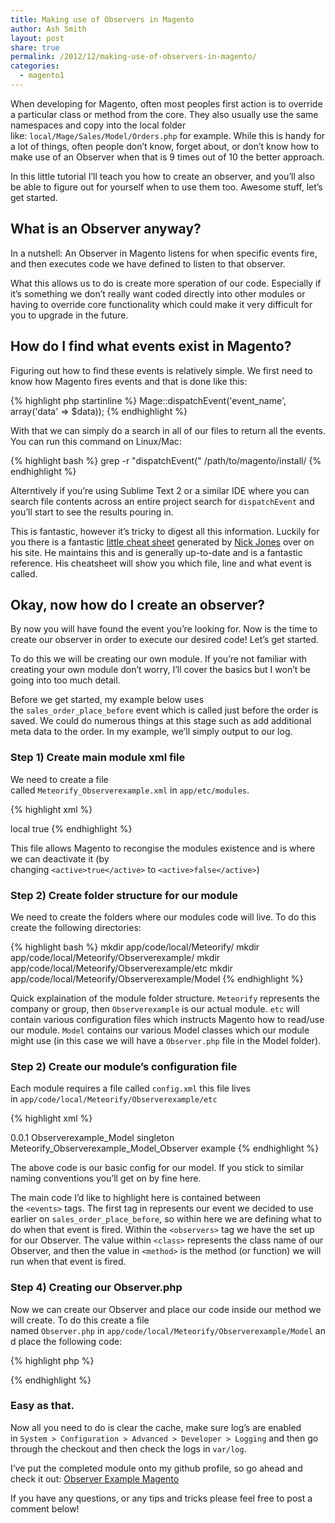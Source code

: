 ```yaml
---
title: Making use of Observers in Magento
author: Ash Smith
layout: post
share: true
permalink: /2012/12/making-use-of-observers-in-magento/
categories:
  - magento1
---
```

When developing for Magento, often most peoples first action is to override a particular class or method from the core. They also usually use the same namespaces and copy into the local folder like: `local/Mage/Sales/Model/Orders.php` for example. While this is handy for a lot of things, often people don&#8217;t know, forget about, or don&#8217;t know how to make use of an Observer when that is 9 times out of 10 the better approach.

In this little tutorial I&#8217;ll teach you how to create an observer, and you&#8217;ll also be able to figure out for yourself when to use them too. Awesome stuff, let&#8217;s get started.

## What is an Observer anyway?

In a nutshell: An Observer in Magento listens for when specific events fire, and then executes code we have defined to listen to that observer.

What this allows us to do is create more speration of our code. Especially if it&#8217;s something we don&#8217;t really want coded directly into other modules or having to override core functionality which could make it very difficult for you to upgrade in the future.

## How do I find what events exist in Magento?

Figuring out how to find these events is relatively simple. We first need to know how Magento fires events and that is done like this:

{% highlight php startinline %}
Mage::dispatchEvent('event_name', array('data' => $data));
{% endhighlight %}

With that we can simply do a search in all of our files to return all the events. You can run this command on Linux/Mac:

{% highlight bash %}
grep -r "dispatchEvent(" /path/to/magento/install/
{% endhighlight %}

Alterntively if you&#8217;re using Sublime Text 2 or a similar IDE where you can search file contents across an entire project search for `dispatchEvent` and you&#8217;ll start to see the results pouring in.

This is fantastic, however it&#8217;s tricky to digest all this information. Luckily for you there is a fantastic [little cheat sheet][1] generated by [Nick Jones][2] over on his site. He maintains this and is generally up-to-date and is a fantastic reference. His cheatsheet will show you which file, line and what event is called.

## Okay, now how do I create an observer?

By now you will have found the event you&#8217;re looking for. Now is the time to create our observer in order to execute our desired code! Let&#8217;s get started.

To do this we will be creating our own module. If you&#8217;re not familiar with creating your own module don&#8217;t worry, I&#8217;ll cover the basics but I won&#8217;t be going into too much detail.

Before we get started, my example below uses the `sales_order_place_before` event which is called just before the order is saved. We could do numerous things at this stage such as add additional meta data to the order. In my example, we&#8217;ll simply output to our log.

### Step 1) Create main module xml file

We need to create a file called `Meteorify_Observerexample.xml` in `app/etc/modules`.

{% highlight xml %}
<?xml version="1.0"?>
<config>
    <modules>
        <Meteorify_Observerexample>
            <codePool>local</codePool>
            <active>true</active>
        </Meteorify_Observerexample>
    </modules>
</config>
{% endhighlight %}

This file allows Magento to recongise the modules existence and is where we can deactivate it (by changing `<active>true</active>` to `<active>false</active>`)

### Step 2) Create folder structure for our module

We need to create the folders where our modules code will live. To do this create the following directories:

{% highlight bash %}
mkdir app/code/local/Meteorify/
mkdir app/code/local/Meteorify/Observerexample/
mkdir app/code/local/Meteorify/Observerexample/etc
mkdir app/code/local/Meteorify/Observerexample/Model
{% endhighlight %}

Quick explaination of the module folder structure. `Meteorify` represents the company or group, then `Observerexample` is our actual module. `etc` will contain various configuration files which instructs Magento how to read/use our module. `Model` contains our various Model classes which our module might use (in this case we will have a `Observer.php` file in the Model folder).

### Step 2) Create our module&#8217;s configuration file

Each module requires a file called `config.xml` this file lives in `app/code/local/Meteorify/Observerexample/etc`

{% highlight xml %}
<?xml version="1.0"?>
<config>
    <modules>
        <Meteorify_Observerexample>
            <version>0.0.1</version>
        </Meteorify_Observerexample>
    </modules>
    <global>
        <models>
            <meteorifyobserverexample>
                <class>Observerexample_Model</class>
            </meteorifyobserverexample>
        </models>
        <events>
            <sales_order_place_before>
                <observers>
                    <meteorify_observerexample_model_observer>
                        <type>singleton</type>
                        <class>Meteorify_Observerexample_Model_Observer</class>
                        <method>example</method>
                    </meteorify_observerexample_model_observer>
                </observers>
            </sales_order_place_before>
        </events>
    </global>
</config>
{% endhighlight %}

The above code is our basic config for our model. If you stick to similar naming conventions you&#8217;ll get on by fine here.

The main code I&#8217;d like to highlight here is contained between the `<events>` tags. The first tag in represents our event we decided to use earlier on `sales_order_place_before`, so within here we are defining what to do when that event is fired. Within the `<observers>` tag we have the set up for our Observer. The value within `<class>` represents the class name of our Observer, and then the value in `<method>` is the method (or function) we will run when that event is fired.

### Step 4) Creating our Observer.php

Now we can create our Observer and place our code inside our method we will create. To do this create a file named `Observer.php` in `app/code/local/Meteorify/Observerexample/Model` and place the following code:

{% highlight php %}
<?php
class Meteorify_Observerexample_Model_Observer {

    public function example($observer) {
        //$observer contains data passed from when the event was triggered.
        //You can use this data to manipulate the order data before it's saved.
        //Uncomment the line below to log what is contained here:
        //Mage::log($observer);

        Mage::log('We just made an Observer!');
    }

}
?>
{% endhighlight %}

### Easy as that.

Now all you need to do is clear the cache, make sure log&#8217;s are enabled in `System > Configuration > Advanced > Developer > Logging` and then go through the checkout and then check the logs in `var/log`.

I&#8217;ve put the completed module onto my github profile, so go ahead and check it out: [Observer Example Magento][3]

If you have any questions, or any tips and tricks please feel free to post a comment below!

 [1]: http://www.nicksays.co.uk/magento_events_cheat_sheet/
 [2]: http://www.nicksays.co.uk/
 [3]: https://github.com/ashsmith/Observer-Example-Magento
